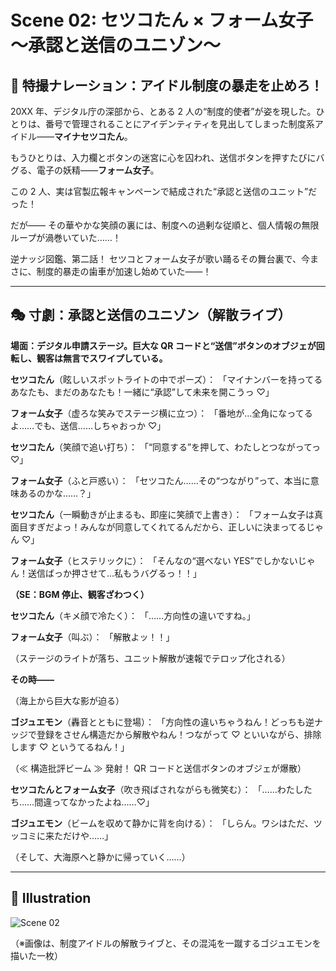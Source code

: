 # Scene 02: セツコたん × フォーム女子 〜承認と送信のユニゾン〜

## 📣 特撮ナレーション：アイドル制度の暴走を止めろ！

20XX 年、デジタル庁の深部から、とある 2 人の“制度的使者”が姿を現した。ひとりは、番号で管理されることにアイデンティティを見出してしまった制度系アイドル——**マイナセツコたん**。

もうひとりは、入力欄とボタンの迷宮に心を囚われ、送信ボタンを押すたびにバグる、電子の妖精——**フォーム女子**。

この 2 人、実は官製広報キャンペーンで結成された“承認と送信のユニット”だった！

だが—— その華やかな笑顔の裏には、制度への過剰な従順と、個人情報の無限ループが渦巻いていた……！

逆ナッジ図鑑、第二話！ セツコとフォーム女子が歌い踊るその舞台裏で、今まさに、制度的暴走の歯車が加速し始めていた——！

---

## 🎭 寸劇：承認と送信のユニゾン（解散ライブ）

**場面：デジタル申請ステージ。巨大な QR コードと“送信”ボタンのオブジェが回転し、観客は無言でスワイプしている。**

**セツコたん**（眩しいスポットライトの中でポーズ）：
「マイナンバーを持ってるあなたも、まだのあなたも！一緒に“承認”して未来を開こうっ ♡」

**フォーム女子**（虚ろな笑みでステージ横に立つ）：
「番地が…全角になってるよ……でも、送信……しちゃおっか ♡」

**セツコたん**（笑顔で追い打ち）：
「“同意する”を押して、わたしとつながってっ ♡」

**フォーム女子**（ふと戸惑い）：
「セツコたん……その“つながり”って、本当に意味あるのかな……？」

**セツコたん**（一瞬動きが止まるも、即座に笑顔で上書き）：
「フォーム女子は真面目すぎだよっ！みんなが同意してくれてるんだから、正しいに決まってるじゃん ♡」

**フォーム女子**（ヒステリックに）：
「そんなの“選べない YES”でしかないじゃん！送信ばっか押させて…私もうバグるっ！！」

**（SE：BGM 停止、観客ざわつく）**

**セツコたん**（キメ顔で冷たく）：
「……方向性の違いですね。」

**フォーム女子**（叫ぶ）：
「解散よッ！！」

（ステージのライトが落ち、ユニット解散が速報でテロップ化される）

**その時——**

（海上から巨大な影が迫る）

**ゴジュエモン**（轟音とともに登場）：
「方向性の違いちゃうねん！どっちも逆ナッジで登録をさせん構造だから解散やねん！つながって ♡ といいながら、排除します ♡ というてるねん！」

（≪ 構造批評ビーム ≫ 発射！ QR コードと送信ボタンのオブジェが爆散）

**セツコたんとフォーム女子**（吹き飛ばされながらも微笑む）：
「……わたしたち……間違ってなかったよね……♡」

**ゴジュエモン**（ビームを収めて静かに背を向ける）：
「しらん。ワシはただ、ツッコミに来ただけや……」

（そして、大海原へと静かに帰っていく……）

---

## 🎨 Illustration

![Scene 02](../assets/images/scene02_setsuko_formgirl.png)

（※画像は、制度アイドルの解散ライブと、その混沌を一蹴するゴジュエモンを描いた一枚）
